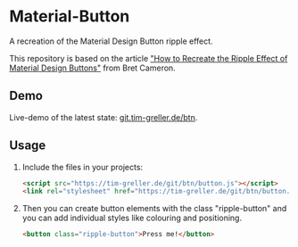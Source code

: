 # Material-Button
A recreation of the Material Design Button ripple effect.  

This repository is based on the article ["How to Recreate the Ripple Effect of Material Design Buttons"](https://css-tricks.com/how-to-recreate-the-ripple-effect-of-material-design-buttons/) from Bret Cameron.  

## Demo
Live-demo of the latest state: [git.tim-greller.de/btn](https://tim-greller.de/git/btn/).
  
## Usage
1. Include the files in your projects:
   ```html
   <script src="https://tim-greller.de/git/btn/button.js"></script>
   <link rel="stylesheet" href="https://tim-greller.de/git/btn/button.css">
   ```  
2. Then you can create button elements with the class "ripple-button" and you can add individual styles like colouring and positioning.
   ```html
   <button class="ripple-button">Press me!</button>
   ```
